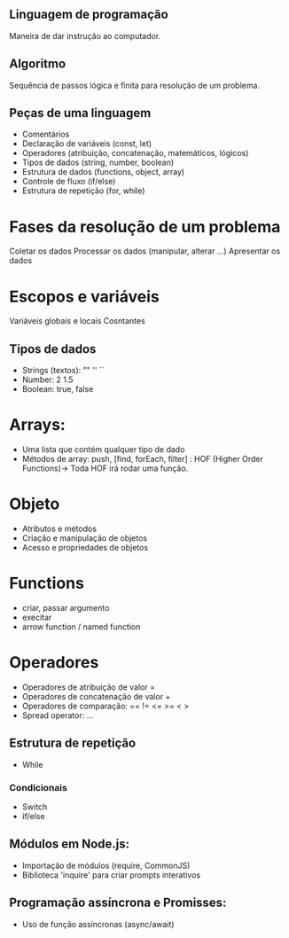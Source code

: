 ## Linguagem de programação

Maneira de dar instrução ao computador.

## Algoritmo

Sequência de passos lógica e finita para resolução de um problema.

## Peças de uma linguagem

- Comentários
- Declaração de variáveis (const, let)
- Operadores (atribuição, concatenação, matemáticos, lógicos)
- Tipos de dados (string, number, boolean)
- Estrutura de dados (functions, object, array)
- Controle de fluxo (if/else)
- Estrutura de repetição (for, while)

# Fases da resolução de um problema

Coletar os dados
Processar os dados (manipular, alterar ...)
Apresentar os dados

# Escopos e variáveis

Variáveis globais e locais
Cosntantes

## Tipos de dados

- Strings (textos): "" '' ``
- Number: 2 1.5
- Boolean: true, false

# Arrays:

- Uma lista que contém qualquer tipo de dado
- Métodos de array: push, [find, forEach, filter] : HOF (Higher Order Functions)-> Toda HOF irá rodar uma função.

# Objeto

- Atributos e métodos
- Criação e manipulação de objetos
- Acesso e propriedades de objetos

# Functions

- criar, passar argumento
- execitar
- arrow function / named function

# Operadores
- Operadores de atribuição de valor =
- Operadores de concatenação de valor +
- Operadores de comparação: == != <= >= < >
- Spread operator: ...

## Estrutura de repetição

- While

### Condicionais

- Switch
- if/else

## Módulos em Node.js:

- Importação de módulos (require, CommonJS)
- Biblioteca 'inquire' para criar prompts interativos

## Programação assíncrona e Promisses:

- Uso de função assíncronas (async/await)